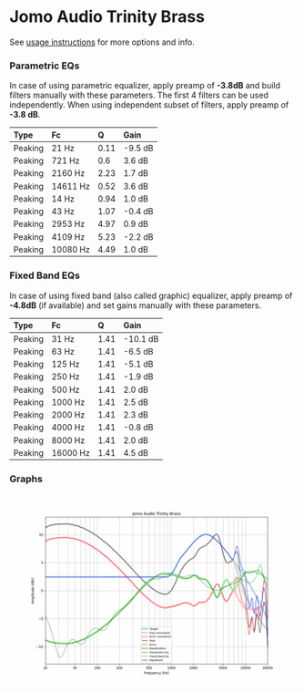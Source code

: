 # Jomo Audio Trinity Brass
See [usage instructions](https://github.com/jaakkopasanen/AutoEq#usage) for more options and info.

### Parametric EQs
In case of using parametric equalizer, apply preamp of **-3.8dB** and build filters manually
with these parameters. The first 4 filters can be used independently.
When using independent subset of filters, apply preamp of **-3.8 dB**.

| Type    | Fc       |    Q | Gain    |
|:--------|:---------|:-----|:--------|
| Peaking | 21 Hz    | 0.11 | -9.5 dB |
| Peaking | 721 Hz   | 0.6  | 3.6 dB  |
| Peaking | 2160 Hz  | 2.23 | 1.7 dB  |
| Peaking | 14611 Hz | 0.52 | 3.6 dB  |
| Peaking | 14 Hz    | 0.94 | 1.0 dB  |
| Peaking | 43 Hz    | 1.07 | -0.4 dB |
| Peaking | 2953 Hz  | 4.97 | 0.9 dB  |
| Peaking | 4109 Hz  | 5.23 | -2.2 dB |
| Peaking | 10080 Hz | 4.49 | 1.0 dB  |

### Fixed Band EQs
In case of using fixed band (also called graphic) equalizer, apply preamp of **-4.8dB**
(if available) and set gains manually with these parameters.

| Type    | Fc       |    Q | Gain     |
|:--------|:---------|:-----|:---------|
| Peaking | 31 Hz    | 1.41 | -10.1 dB |
| Peaking | 63 Hz    | 1.41 | -6.5 dB  |
| Peaking | 125 Hz   | 1.41 | -5.1 dB  |
| Peaking | 250 Hz   | 1.41 | -1.9 dB  |
| Peaking | 500 Hz   | 1.41 | 2.0 dB   |
| Peaking | 1000 Hz  | 1.41 | 2.5 dB   |
| Peaking | 2000 Hz  | 1.41 | 2.3 dB   |
| Peaking | 4000 Hz  | 1.41 | -0.8 dB  |
| Peaking | 8000 Hz  | 1.41 | 2.0 dB   |
| Peaking | 16000 Hz | 1.41 | 4.5 dB   |

### Graphs
![](./Jomo%20Audio%20Trinity%20Brass.png)